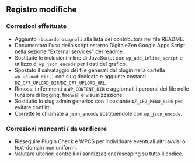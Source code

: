 ## Registro modifiche

### Correzioni effettuate
- Aggiunto `riccardorosignoli` alla lista dei contributors nei file README.
- Documentato l'uso dello script esterno DigitaleZen Google Apps Script nella sezione "External services" del readme.
- Sostituite le inclusioni inline di JavaScript con `wp_add_inline_script` e utilizzo di `wp_json_encode` per i dati del grafico.
- Spostato il salvataggio dei file generati dal plugin nella cartella `wp_upload_dir()` con slug dedicato e aggiunte costanti `DZ_CF7_UPLOAD_DIR`/`DZ_CF7_UPLOAD_URL`.
- Rimossi i riferimenti a `WP_CONTENT_DIR` e aggiornati i percorsi dei file nelle funzioni di logging, firewall e visualizzazione.
- Sostituito lo slug admin generico con il costante `DZ_CF7_MENU_SLUG` per evitare conflitti.
- Corrette le chiamate a `json_encode` sostituendole con `wp_json_encode`.

### Correzioni mancanti / da verificare
- Rieseguire Plugin Check e WPCS per individuare eventuali altri avvisi o text-domain non uniformi.
- Valutare ulteriori controlli di sanitizzazione/escaping su tutto il codice.
